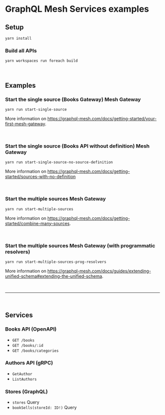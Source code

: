 # GraphQL Mesh Services examples

## Setup

```
yarn install
```

### Build all APIs

```
yarn workspaces run foreach build
```

<p>&nbsp;</p>

## Examples

### Start the single source (Books Gateway) Mesh Gateway

```
yarn run start-single-source
```

More information on https://graphql-mesh.com/docs/getting-started/your-first-mesh-gateway.


<p>&nbsp;</p>


### Start the single source (Books API without definition) Mesh Gateway

```
yarn run start-single-source-no-source-definition
```

More information on https://graphql-mesh.com/docs/getting-started/sources-with-no-definition


<p>&nbsp;</p>

### Start the multiple sources Mesh Gateway

```
yarn run start-multiple-sources
```

More information on https://graphql-mesh.com/docs/getting-started/combine-many-sources.

<p>&nbsp;</p>

### Start the multiple sources Mesh Gateway (with programmatic resolvers)

```
yarn run start-multiple-sources-prog-resolvers
```

More information on https://graphql-mesh.com/docs/guides/extending-unified-schema#extending-the-unified-schema.


<p>&nbsp;</p>

----

<p>&nbsp;</p>

## Services

### Books API (OpenAPI)
- `GET /books`
- `GET /books/:id`
- `GET /books/categories`


### Authors API (gRPC)
- `GetAuthor`
- `ListAuthors`

### Stores (GraphQL)
- `stores` Query
- `bookSells(storeId: ID!)` Query
